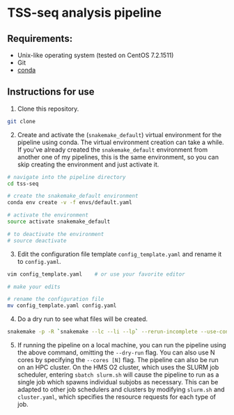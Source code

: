 
# TSS-seq analysis pipeline

## Requirements:

- Unix-like operating system (tested on CentOS 7.2.1511)
- Git
- [conda](https://conda.io/docs/user-guide/install/index.html)

## Instructions for use
1. Clone this repository.

```bash
git clone
```

2. Create and activate the (`snakemake_default`) virtual environment for the pipeline using conda. The virtual environment creation can take a while. If you've already created the `snakemake_default` environment from another one of my pipelines, this is the same environment, so you can skip creating the environment and just activate it.

```bash
# navigate into the pipeline directory
cd tss-seq

# create the snakemake_default environment
conda env create -v -f envs/default.yaml

# activate the environment
source activate snakemake_default

# to deactivate the environment
# source deactivate
```

3. Edit the configuration file template `config_template.yaml` and rename it to `config.yaml`.

```bash
vim config_template.yaml    # or use your favorite editor

# make your edits

# rename the configuration file
mv config_template.yaml config.yaml
```

4. Do a dry run to see what files will be created.

```bash
snakemake -p -R `snakemake --lc --li --lp` --rerun-incomplete --use-conda --dry-run
```

5. If running the pipeline on a local machine, you can run the pipeline using the above command, omitting the `--dry-run` flag. You can also use N cores by specifying the `--cores [N]` flag. The pipeline can also be run on an HPC cluster. On the HMS O2 cluster, which uses the SLURM job scheduler, entering `sbatch slurm.sh` will cause the pipeline to run as a single job which spawns individual subjobs as necessary. This can be adapted to other job schedulers and clusters by modifying `slurm.sh` and `cluster.yaml`, which specifies the resource requests for each type of job.

